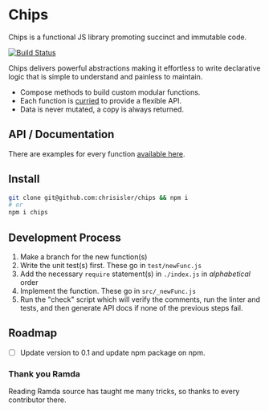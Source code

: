 # Chips
Chips is a functional JS library promoting succinct and immutable code.

[![Build Status](https://travis-ci.org/chrisisler/chips.svg?branch=master)](https://travis-ci.org/chrisisler/chips)

Chips delivers powerful abstractions making it effortless to write declarative logic that is simple to understand and painless to maintain.
* Compose methods to build custom modular functions.
* Each function is [curried](https://www.sitepoint.com/currying-in-functional-javascript/) to provide a flexible API.
* Data is never mutated, a copy is always returned.

## API / Documentation
There are examples for every function [available here](https://github.com/chrisisler/chips/blob/master/API.md).

## Install
```bash
git clone git@github.com:chrisisler/chips && npm i
# or
npm i chips
```

## Development Process
1. Make a branch for the new function(s)
2. Write the unit test(s) first. These go in `test/newFunc.js`
3. Add the necessary `require` statement(s) in `./index.js` in *alphabetical* order
4. Implement the function. These go in `src/_newFunc.js`
5. Run the "check" script which will verify the comments, run the linter and tests, and then generate API docs if none of the previous steps fail.

## Roadmap
- [ ] Update version to 0.1 and update npm package on npm.

### Thank you Ramda
Reading Ramda source has taught me many tricks, so thanks to every contributor there.
